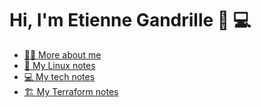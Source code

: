 # Hi, I'm Etienne Gandrille 👋 💻

* [🙋‍♂️ More about me](https://gandrille.me/)
* [🐧 My Linux notes](https://gandrille.github.io/linux-notes/)
* [💻 My tech notes](https://gandrille.github.io/tech-notes/)
* [🏗️ My Terraform notes](https://gandrille.github.io/terraform-notes/)
